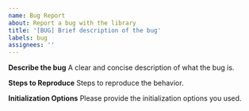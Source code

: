 ```yaml
---
name: Bug Report
about: Report a bug with the library
title: '[BUG] Brief description of the bug'
labels: bug
assignees: ''
---
```


**Describe the bug**
A clear and concise description of what the bug is.

**Steps to Reproduce**
Steps to reproduce the behavior.

**Initialization Options**
Please provide the initialization options you used.
